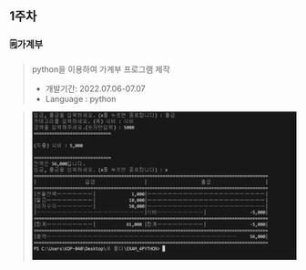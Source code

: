 ## 1주차
### 🗒️가계부
> python을 이용하여 가계부 프로그램 제작
> - 개발기간: 2022.07.06-07.07
> - Language : python

> ![image](result/household_ledge_result.png)
